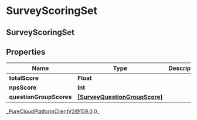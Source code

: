 # SurveyScoringSet

## SurveyScoringSet

## Properties

|Name | Type | Description | Notes|
|------------ | ------------- | ------------- | -------------|
| **totalScore** | **Float** |  | [optional] |
| **npsScore** | **Int** |  | [optional] |
| **questionGroupScores** | [**[SurveyQuestionGroupScore]**](SurveyQuestionGroupScore) |  | [optional] |



_PureCloudPlatformClientV2@159.0.0_
